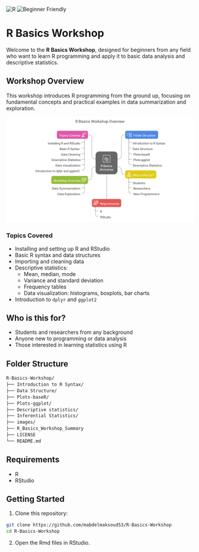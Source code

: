 ![R](https://img.shields.io/badge/Built%20with-R-blue?logo=r)
![Beginner Friendly](https://img.shields.io/badge/Level-Beginner-brightgreen)

# R Basics Workshop

Welcome to the **R Basics Workshop**, designed for beginners from any field who want to learn R programming and apply it to basic data analysis and descriptive statistics.

## Workshop Overview

This workshop introduces R programming from the ground up, focusing on fundamental concepts and practical examples in data summarization and exploration.

![Graph](images/Graph.png)

### Topics Covered

- Installing and setting up R and RStudio
- Basic R syntax and data structures
- Importing and cleaning data
- Descriptive statistics:
  - Mean, median, mode
  - Variance and standard deviation
  - Frequency tables
  - Data visualization: histograms, boxplots, bar charts
- Introduction to `dplyr` and `ggplot2`

## Who is this for?

- Students and researchers from any background
- Anyone new to programming or data analysis
- Those interested in learning statistics using R

## Folder Structure

```bash
R-Basics-Workshop/
├── Introduction to R Syntax/
├── Data Structure/
├── Plots-baseR/
├── Plots-ggplot/
├── Descriptive statistics/
├── Inferential Statistics/
├── images/
├── R_Basics_Workshop_Summary
├── LICENSE
└── README.md
```

## Requirements

- R
- RStudio

## Getting Started

1. Clone this repository:

```bash
git clone https://github.com/mabdelmaksoud53/R-Basics-Workshop
cd R-Basics-Workshop
```

2. Open the Rmd files in RStudio.
